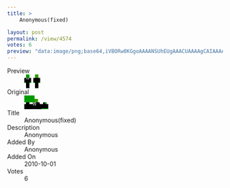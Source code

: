 ```yaml
---
title: >
    Anonymous(fixed)

layout: post
permalink: /view/4574
votes: 6
preview: "data:image/png;base64,iVBORw0KGgoAAAANSUhEUgAAACUAAAAgCAIAAAAaMSbnAAAABnRSTlMA/wD/AP5AXyvrAAAAp0lEQVRIie2WQQ4CMQhFP2Z2TW/jmfRM45m8Dfv5szCOFSEZk9ao4a+gBV5JWlIhF9wllwM88bS460bHIP3apPsR45S85H0zT4xPUkQiF0D7XgGIvHdiJ5qkMTrK8kw3xu3PGy2Ht/XUvTmfN1TJ+23ehLnxzkHUHKybrR3pH5+fT/+XYBiamRnW2pH+7/cleclL3kNT33K11puhqps9ildKUdVXu9UKNv0tj2jfqJgAAAAASUVORK5CYII="
---
```

<dl class="side-by-side">
<dt>Preview</dt>
<dd>
    <img class="preview" src="data:image/png;base64,iVBORw0KGgoAAAANSUhEUgAAACUAAAAgCAIAAAAaMSbnAAAABnRSTlMA/wD/AP5AXyvrAAAAp0lEQVRIie2WQQ4CMQhFP2Z2TW/jmfRM45m8Dfv5szCOFSEZk9ao4a+gBV5JWlIhF9wllwM88bS460bHIP3apPsR45S85H0zT4xPUkQiF0D7XgGIvHdiJ5qkMTrK8kw3xu3PGy2Ht/XUvTmfN1TJ+23ehLnxzkHUHKybrR3pH5+fT/+XYBiamRnW2pH+7/cleclL3kNT33K11puhqps9ildKUdVXu9UKNv0tj2jfqJgAAAAASUVORK5CYII=">
</dd>
<dt>Original</dt>
<dd>
    <img class="preview" src="data:image/png;base64,iVBORw0KGgoAAAANSUhEUgAAAEAAAAAgCAYAAACinX6EAAAAs0lEQVR42u3YTQqAIBAFYPf+n8XTdtoJA8FsYaGTWm/gES4s5rOiFGITxJrpCwAAAAAAAAAAAHAlVAKALwME3AE/Awh4BAAAgPUArkWVVOenSnPKcev5T2H48DpdwDlHSimy1pIx5jZA2fiyALFxrfVx9N7/DyAhxOafAuSZGYB6pxGgd8YANLwE1wcoV3xg8wAYBjBRAAAAAAAAAF0B4r9BCnsDL2zLV5vNx1LKd1eQGWAHLURbeFJGc2IAAAAASUVORK5CYII=">
</dd>
<dt>Title</dt>
<dd>Anonymous(fixed)</dd>
<dt>Description</dt>
<dd>Anonymous</dd>
<dt>Added By</dt>
<dd>Anonymous</dd>
<dt>Added On</dt>
<dd>2010-10-01</dd>
<dt>Votes</dt>
<dd>6</dd>
</dl>
